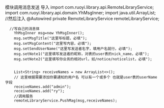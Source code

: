    模块调用消息发送
    导入
    import com.ruoyi.library.api.RemoteLibraryService;
    import com.ruoyi.library.api.domain.YhMsgInner;
    import java.util.ArrayList;
      //然后注入
         @Autowired
          private RemoteLibraryService remoteLibraryService;
          
      //写自己的消息体
        YhMsgInner msg=new YhMsgInner();
        msg.setMsgTitle("这里写标题，必填");
        msg.setMsgContent("这里写内容，必填");
        msg.setSendUserName("这里写发送者名字，填用户名就行，必填");
        msg.setNote1("这里填写发送者的昵称，对表的user表的nick_name，必填");
        msg.setNote2("这里填写你业务的相对url，如/notice/noticelist，必填");
        

        List<String> receiveNames = new ArrayList<>();
        // 这里根据需要添加你要通知的用户名 可以有一个或多个 也就是user表的userName字段
        receiveNames.add("admin");
        receiveNames.add("ry");
        //调用服务
        remoteLibraryService.PushMag(msg,receiveNames);